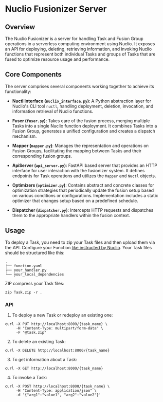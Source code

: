 # Nuclio Fusionizer Server

## Overview

The Nuclio Fusionizer is a server for handling Task and Fusion Group operations
in a serverless computing environment using Nuclio. It exposes an API for
deploying, deleting, retrieving information, and invoking Nuclio functions that
represent both individual Tasks and groups of Tasks that are fused to optimize
resource usage and performance.

## Core Components

The server comprises several components working together to achieve its functionality:

- **Nuctl Interface (`nuclio_interface.py`)**: A Python abstraction layer for
Nuclio's CLI tool `nuctl`, handling deployment, deletion, invocation, and
information retrieval of Nuclio functions.

- **Fuser (`fuser.py`)**: Takes care of the fusion process, merging multiple
Tasks into a single Nuclio function deployment. It combines Tasks into a Fusion
Group, generates a unified configuration and creates a dispatch mechanism.

- **Mapper (`mapper.py`)**: Manages the representation and operations on Fusion
Groups, facilitating the mapping between Tasks and their corresponding fusion
groups.

- **ApiServer (`api_server.py`)**: FastAPI based server that provides an HTTP
interface for user interaction with the fusionizer system. It defines endpoints
for Task operations and utilizes the `Mapper` and `Nuctl` objects.

- **Optimizers (`optimizer.py`)**: Contains abstract and concrete classes for
optimization strategies that periodically update the fusion setup based on
various conditions or configurations. Implementation includes a static optimizer
that changes setup based on a predefined schedule.

- **Dispatcher (`dispatcher.py`)**: Intercepts HTTP requests and dispatches them
to the appropriate handlers within the fusion context.

## Usage

To deploy a Task, you need to zip your Task files and then upload them via the
API. Configure your Function [like instructed by
Nuclio](https://nuclio.io/docs/latest/reference/function-configuration/function-configuration-reference/).
Your Task files should be structured like this:

```
.
├── function.yaml
├── your_handler.py
└── your_local_dependencies
```

ZIP compress your Task files:
```
zip Task.zip -r .
```

### API
1. To deploy a new Task or redeploy an existing one:
```
curl -X PUT http://localhost:8000/{task_name} \
     -H "Content-Type: multipart/form-data" \
     -F "@task.zip"
```

2. To delete an existing Task:
```
curl -X DELETE http://localhost:8000/{task_name}
```

3. To get information about a Task:
```
curl -X GET http://localhost:8000/{task_name}
```

4. To invoke a Task:
```
curl -X POST http://localhost:8000/{task_name} \
     -H "Content-Type: application/json" \
     -d '{"arg1":"value1", "arg2":"value2"}'
```